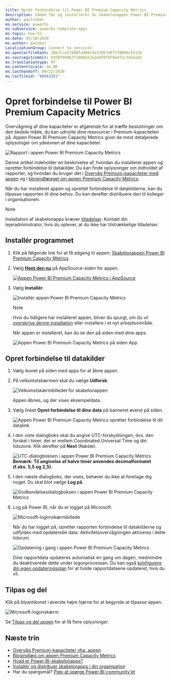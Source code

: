 ```yaml
---
title: Opret forbindelse til Power BI Premium Capacity Metrics
description: Sådan får og installerer du skabelonappen Power BI Premium Capacity Metrics, og sådan opretter du forbindelse til data
author: paulinbar
ms.service: powerbi
ms.subservice: powerbi-template-apps
ms.topic: how-to
ms.date: 05/18/2020
ms.author: painbar
LocalizationGroup: Connect to services
ms.openlocfilehash: 2db7cce57408fa988c9a32057d6f1f880bc55126
ms.sourcegitcommit: 9350f994b7f18b0a52a2e9f8f8f8e472c342ea42
ms.translationtype: HT
ms.contentlocale: da-DK
ms.lasthandoff: 09/22/2020
ms.locfileid: "90861952"
---
```

# <a name="connect-to-power-bi-premium-capacity-metrics"></a>Opret forbindelse til Power BI Premium Capacity Metrics
Overvågning af dine kapaciteter er afgørende for at træffe beslutninger om den bedste måde, du kan udnytte dine ressourcer i Premium-kapaciteten på. Appen Power BI Premium Capacity Metrics giver de mest detaljerede oplysninger om ydeevnen af dine kapaciteter.

![Rapport i appen Power BI Premium Capacity Metrics](media/service-connect-to-pbi-premium-capacity-metrics/service-pbi-premium-capacity-metrics-app-report.png)

Denne artikel indeholder en beskrivelse af, hvordan du installerer appen og opretter forbindelse til datakilder. Du kan finde oplysninger om indholdet af rapporter, og hvordan du bruger det i [Overvåg Premium-kapaciteter med appen](../admin/service-admin-premium-monitor-capacity.md) og i [blogindlægget om appen Premium Capacity Metrics](https://powerbi.microsoft.com/blog/premium-capacity-metrics-app-new-health-center-with-kpis-to-explore-relevant-metrics-and-steps-to-mitigate-issues/).

Når du har installeret appen og oprettet forbindelse til datakilderne, kan du tilpasse rapporten til dine behov. Du kan derefter distribuere den til kolleger i organisationen.

> [!NOTE]
> Installation af skabelonapps kræver [tilladelser](./service-template-apps-install-distribute.md#prerequisites). Kontakt din lejeradministrator, hvis du oplever, at du ikke har tilstrækkelige tilladelser.

## <a name="install-the-app"></a>Installér programmet

1. Klik på følgende link for at få adgang til appen: [Skabelonappen Power BI Premium Capacity Metrics](https://app.powerbi.com/groups/me/getapps/services/pbi_pcmm.capacity-metrics-dxt)

1. Vælg [**Hent den nu**](https://app.powerbi.com/groups/me/getapps/services/pbi_pcmm.capacity-metrics-dxt) på AppSource-siden for appen.

    [![Appen Power BI Premium Capacity Metrics i AppSource](media/service-connect-to-pbi-premium-capacity-metrics/service-pbi-premium-capacity-metrics-app-appsource-get-it-now.png)](https://app.powerbi.com/groups/me/getapps/services/pbi_pcmm.capacity-metrics-dxt)

1. Vælg **Installér**. 

    ![Installér appen Power BI Premium Capacity Metrics](media/service-connect-to-pbi-premium-capacity-metrics/service-pbi-premium-capacity-metric-select-install.png)

    > [!NOTE]
    > Hvis du tidligere har installeret appen, bliver du spurgt, om du vil [overskrive denne installation](./service-template-apps-install-distribute.md#update-a-template-app) eller installere i et nyt arbejdsområde.

    Når appen er installeret, kan du se den på siden med dine apps.

   ![Appen Power BI Premium Capacity Metrics på siden App](media/service-connect-to-pbi-premium-capacity-metrics/service-pbi-premium-capacity-metrics-app-apps-page-icon.png)

## <a name="connect-to-data-sources"></a>Opret forbindelse til datakilder

1. Vælg ikonet på siden med apps for at åbne appen.

1. På velkomstskærmen skal du vælge **Udforsk**.

   ![Velkomstskærmbilledet for skabelonappen](media/service-connect-to-pbi-premium-capacity-metrics/service-pbi-premium-capacity-metrics-app-splash-screen.png)

   Appen åbnes, og der vises eksempeldata.

1. Vælg linket **Opret forbindelse til dine data** på banneret øverst på siden.

   ![Appen Power BI Premium Capacity Metrics opretter forbindelse til dit datalink](media/service-connect-to-pbi-premium-capacity-metrics/service-pbi-premium-capacity-metrics-app-connect-data.png)

1. I den viste dialogboks skal du angive UTC-forskydningen, dvs. den forskel i timer, der er mellem Coordinated Universal Time og din tidszone. Klik derefter på **Next** (Næste).
  
   ![UTC-dialogboksen i appen Power BI Premium Capacity Metrics](media/service-connect-to-pbi-premium-capacity-metrics/service-pbi-premium-capacity-metrics-app-setutc-dialog.png)
   **Bemærk: Til angivelse af halve timer anvendes decimalformatet (f.eks. 5,5 og 2,5).**

1. I den næste dialogboks, der vises, behøver du ikke at foretage dig noget. Du skal blot vælge **Log på**.

   ![Godkendelsesdialogboksen i appen Power BI Premium Capacity Metrics](media/service-connect-to-pbi-premium-capacity-metrics/service-pbi-premium-capacity-metrics-app-authentication-dialog.png)

1. Log på Power BI, når du er logget på Microsoft.

   ![Microsoft-logonskærmbillede](media/service-connect-to-pbi-premium-capacity-metrics/service-pbi-premium-capacity-metrics-app-microsoft-login.png)

   Når du har logget på, opretter rapporten forbindelse til datakilderne og udfyldes med opdaterede data. Aktivitetsovervågningen aktiveres i dette tidsrum.

   ![Opdatering i gang i appen Power BI Premium Capacity Metrics](media/service-connect-to-pbi-premium-capacity-metrics/service-pbi-premium-capacity-metrics-app-refresh-monitor.png)

   Dine rapportdata opdateres automatisk én gang om dagen, medmindre du deaktiverede dette under logonprocessen. Du kan også [konfigurere din egen opdateringsplan](./refresh-scheduled-refresh.md) for at holde rapportdataene opdateret, hvis du vil.

## <a name="customize-and-share"></a>Tilpas og del

Klik på blyantikonet i øverste højre hjørne for at begynde at tilpasse appen.

 ![Microsoft-logonskærm](media/service-connect-to-pbi-premium-capacity-metrics/service-pbi-premium-capacity-metrics-app-customize.png)

Se [Tilpas og del appen](./service-template-apps-install-distribute.md#customize-and-share-the-app) for at få flere oplysninger.

## <a name="next-steps"></a>Næste trin
* [Overvåg Premium-kapaciteter vha. appen](../admin/service-admin-premium-monitor-capacity.md)
* [Blogindlæg om appen Premium Capacity Metrics](https://powerbi.microsoft.com/blog/premium-capacity-metrics-app-new-health-center-with-kpis-to-explore-relevant-metrics-and-steps-to-mitigate-issues/)
* [Hvad er Power BI-skabelonapps?](./service-template-apps-overview.md)
* [Installér og distribuer skabelonapps i din organisation](./service-template-apps-install-distribute.md)
* Har du spørgsmål? [Prøv at spørge Power BI-community'et](https://community.powerbi.com/)